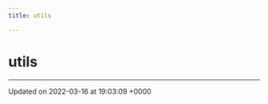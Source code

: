 ```yaml
---
title: utils

---
```


# utils








-------------------------------

Updated on 2022-03-16 at 19:03:09 +0000